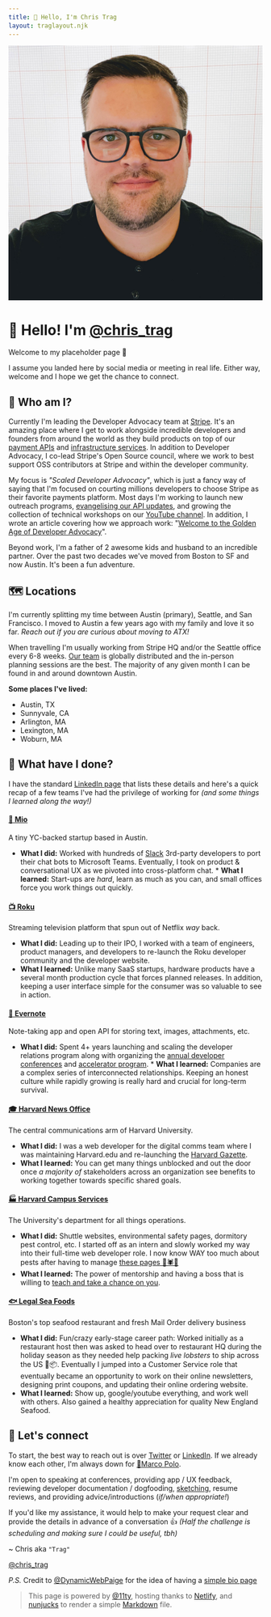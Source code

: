 ```yaml
---
title: 👋 Hello, I'm Chris Trag
layout: traglayout.njk
---
```


[<img src="/assets/img/trag-grid.jpg" alt="Chris Traganos" >](./assets/img/trag-grid.jpg)

# 👋 Hello! I'm [@chris_trag](https://twitter.com/chris_trag)
Welcome to my placeholder page 🎉 

I assume you landed here by social media or meeting in real life. Either way, welcome and I hope we get the chance to connect.

## 🤔 Who am I?
Currently I'm leading the Developer Advocacy team at [Stripe](https://stripe.com). It's an amazing place where I get to work alongside incredible developers and founders from around the world as they build products on top of our [payment APIs](https://stripe.com/docs) and [infrastructure services](https://stripe.com/about). In addition to Developer Advocacy, I co-lead Stripe's Open Source council, where we work to best support OSS contributors at Stripe and within the developer community.

My focus is _"Scaled Developer Advocacy"_, which is just a fancy way of saying that I'm focused on courting millions developers to choose Stripe as their favorite payments platform. Most days I'm working to launch new outreach programs, [evangelising our API updates](https://dev.to/stripe), and growing the collection of technical workshops on our [YouTube channel](https://youtube.com/stripedevelopers). In addition, I wrote an article covering how we approach work: "[Welcome to the Golden Age of Developer Advocacy](https://dev.to/stripe/welcome-to-the-golden-age-of-developer-advocacy-51fe)".

Beyond work, I'm a father of 2 awesome kids and husband to an incredible partner. Over the past two decades we've moved from Boston to SF and now Austin. It's been a fun adventure.

## 🗺 Locations

I'm currently splitting my time between Austin (primary), Seattle, and San Francisco. I moved to Austin a few years ago with my family and love it so far. *Reach out if you are curious about moving to ATX!*

When travelling I'm usually working from Stripe HQ and/or the Seattle office every 6-8 weeks. [Our team](https://twitter.com/stripedev) is globally distributed and the in-person planning sessions are the best. The majority of any given month I can be found in and around downtown Austin.

**Some places I've lived:**
* Austin, TX
* Sunnyvale, CA
* Arlington, MA 
* Lexington, MA 
* Woburn, MA 


## 🧳 What have I done?

I have the standard [LinkedIn page](https://www.linkedin.com/in/ctraganos) that lists these details and here's a quick recap of a few teams I've had the privilege of working for _(and some things I learned along the way!)_

#### [💬 Mio](https://m.io)
A tiny YC-backed startup based in Austin.  

   * **What I did:** Worked with hundreds of [Slack](http://slack.com) 3rd-party developers to port their chat bots to Microsoft Teams. Eventually, I took on product & conversational UX as we pivoted into cross-platform chat. 
    * **What I learned:** Start-ups are *hard*, learn as much as you can, and small offices force you work things out quickly.

#### [📺 Roku](https://developer.roku.com)
Streaming television platform that spun out of Netflix *way* back.

  * **What I did:** Leading up to their IPO, I worked with a team of engineers, product managers, and developers to re-launch the Roku developer community and the developer website.
  * **What I learned:** Unlike many SaaS startups, hardware products have a several month production cycle that forces planned releases. In addition, keeping a user interface simple for the consumer was so valuable to see in action.

#### [🐘 Evernote](http://dev.evernote.com)
Note-taking app and open API for storing text, images, attachments, etc.

   * **What I did:** Spent 4+ years launching and scaling the developer relations program along with organizing the [annual developer conferences](https://evernotedevcup.devpost.com/updates/472-join-us-at-the-evernote-trunk-conference) and [accelerator program](https://dev.evernote.com/accelerator/). 
    * **What I learned:** Companies are a complex series of interconnected relationships. Keeping an honest culture while rapidly growing is really hard and crucial for long-term survival.

#### [🎓 Harvard News Office](https://hpac.harvard.edu/)
The central communications arm of Harvard University.
    
   * **What I did:** I was a web developer for the digital comms team where I was maintaining Harvard.edu and re-launching the [Harvard Gazette](https://news.harvard.edu/gazette/). 
   * **What I learned:** You can get many things unblocked and out the door once *a majority of* stakeholders across an organization see benefits to working together towards specific shared goals.

#### [🏭 Harvard Campus Services](https://www.ehs.harvard.edu/)
The University's department for all things operations.

   * **What I did:** Shuttle websites, environmental safety pages, dormitory pest control, etc. I started off as an intern and slowly worked my way into their full-time web developer role. I now know WAY too much about pests after having to manage [these pages 🦟🕷🐞](https://www.ehs.harvard.edu/programs/pest-control)
   * **What I learned:** The power of mentorship and having a boss that is willing to [teach and take a chance on you](https://www.linkedin.com/pulse/how-i-hire-ming-chow/).

#### [🐟 Legal Sea Foods](https://shop.legalseafoods.com/)
Boston's top seafood restaurant and fresh Mail Order delivery business

  * **What I did:** Fun/crazy early-stage career path: Worked initially as a restaurant host then was asked to head over to restaurant HQ during the holiday season as they needed help packing *live lobsters* to ship across the US 🦞📦. Eventually I jumped into a Customer Service role that eventually became an opportunity to work on their online newsletters, designing print coupons, and updating their online ordering website.
   * **What I learned:** Show up, google/youtube everything, and work well with others. Also gained a healthy appreciation for quality New England Seafood.

## 🤝 Let's connect

To start, the best way to reach out is over [Twitter](https://twitter.com/ctraganos) or [LinkedIn](https://www.linkedin.com/in/ctraganos/). If we already know each other, I'm always down for [🍭Marco Polo](https://marcopolo.me/s/chris-t-EwXsv). 


I'm open to speaking at conferences, providing app / UX feedback, reviewing developer documentation / dogfooding, [sketching](https://www.instagram.com/trag.sketch/), resume reviews, and providing advice/introductions (*if/when appropriate!*) 

If you'd like my assistance, it would help to make your request clear and provide the details in advance of a conversation 👍 
*(Half the challenge is scheduling and making sure I could be useful, tbh)*

~ Chris aka `"Trag"`

[@chris_trag](https://twitter.com/chris_trag)


_P.S._ Credit to [@DynamicWebPaige](https://twitter.com/@DynamicWebPaige) for the idea of having a [simple bio page](https://dynamicwebpaige.github.io/info/)

> This page is powered by [@11ty](https://www.11ty.dev/), hosting thanks to [Netlify](https://www.netlify.com/), and [nunjucks](https://github.com/mozilla/nunjucks) to render a simple [Markdown](https://guides.github.com/features/mastering-markdown/) file.

